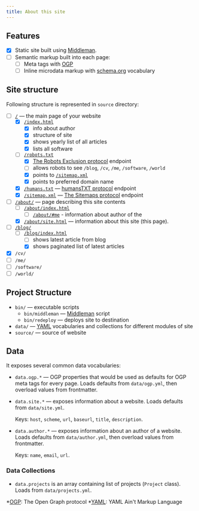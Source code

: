 ```yaml
---
title: About this site
---
```


## Features

*   [x] Static site built using [Middleman][].
*   [ ] Semantic markup built into each page:
    *   [ ] Meta tags with [OGP][]
    *   [ ] Inline microdata markup with [schema.org][] vocabulary

## Site structure

Following structure is represented in `source` directory:

*   [ ] [`/`](/) — the main page of your website
    *   [x] [`/index.html`](/index.html)
        *   [x] info about author
        *   [x] structure of site
        *   [x] shows yearly list of all articles
        *   [x] lists all software
    *   [ ] [`/robots.txt`][robots.txt]
        *   [x] [The Robots Exclusion protocol][robotstxt.org] endpoint
        *   [ ] allows robots to see `/blog`, `/cv`, `/me`, `/software`, `/world`
        *   [x] points to [`/sitemap.xml`][sitemap.xml]
        *   [x] points to preferred domain name
    *   [x] [`/humans.txt`][humans.txt] — [humansTXT protocol][humanstxt.org] endpoint
    *   [x] [`/sitemap.xml`][sitemap.xml] — [The Sitemaps protocol][sitemaps.org] endpoint
*   [ ] [`/about/`](/about/) — page describing this site contents
    *   [ ] [`/about/index.html`](/about/index.html)
        *   [ ] [`/about/#me`](/about/#me) - information about author of the
    *   [x] [`/about/site.html`](/about/site.html) — information about this site (this page).
*   [ ] [`/blog/`](/blog/)
    *   [ ] [`/blog/index.html`](/blog/index.html)
        *   [ ] shows latest article from blog
        *   [x] shows paginated list of latest articles
* [x] `/cv/`
* [ ] `/me/`
* [ ] `/software/`
* [ ] `/world/`

## Project Structure

* `bin/` — executable scripts
  * `bin/middleman` — [Middleman][] script
  * `bin/redeploy` — deploys site to destination
* `data/` — [YAML][] vocabularies and collections for different modules of site
* `source/` — source of website

## Data

It exposes several common data vocabularies:

*   `data.ogp.*` —
    OGP properties that would be used as defaults for OGP meta tags for every page.
    Loads defaults from `data/ogp.yml`, then overload values from frontmatter.

*   `data.site.*` — exposes information about a website.
    Loads defaults from `data/site.yml`.

    Keys: `host`, `scheme`, `url`, `baseurl`, `title`, `description`.

*   `data.author.*` — exposes information about an author of a website.
    Loads defaults from `data/author.yml`, then overload values from frontmatter.

    Keys: `name`, `email`, `url`.

### Data Collections

* `data.projects` is an array containing list of projects (`Project` class).
  Loads from `data/projects.yml`.

[Middleman]: https://middlemanapp.com/ "Middleman: Hand-crafted frontend development"

[OGP]: http://ogp.me/ "The Open Graph protocol"
[YAML]: http://yaml.org/ "YAML Ain't Markup Language"
[robotstxt.org]: http://www.robotstxt.org/ "The Robots Exclusion Protocol"
[humanstxt.org]: http://humanstxt.org/ "Humans TXT: We Are People, Not Machines."
[sitemaps.org]: http://www.sitemaps.org/ "The Sitemaps protocol"
[schema.org]: http://www.schema.org/ "schema.org microdata vocabulary"

[root_url]: https://al.semyonov.us/ "The Main Page of Site"
[robots.txt]: https://al.semyonov.us/robots.txt "The Robots Exclusion Protocol endpoint"
[sitemap.xml]: https://al.semyonov.us/sitemap.xml "Sitemap Protocol endpoint"
[humans.txt]: https://al.semyonov.us/humans.txt "The Humans.txt"

*[OGP]: The Open Graph protocol
*[YAML]: YAML Ain't Markup Language
